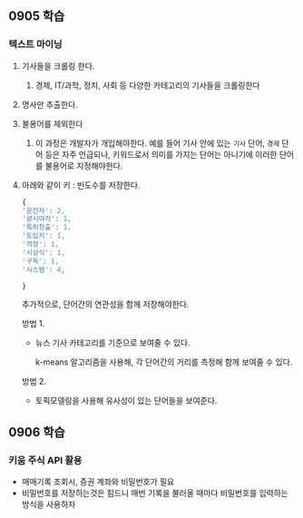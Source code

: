 ## 0905 학습
### 텍스트 마이닝

1. 기사들을 크롤링 한다.
    1. 경제, IT/과학, 정치, 사회 등 다양한 카테고리의 기사들을 크롤링한다
2. 명사만 추출한다.
3. 불용어를 제외한다
    1. 이 과정은 개발자가 개입해야한다. 예를 들어 기사 안에 있는 `기사` 단어, `경제` 단어 등은 자주 언급되나, 키워드로서 의미를 가지는 단어는 아니기에 이러한 단어를 불용어로 지정해야한다.
4. 아래와 같이 키 : 빈도수를 저장한다.
    
    ```jsx
    {
    '운전자': 2,
    '광시야각': 1,
    '특허창출': 1,
    '도입키': 1,
    '걱정': 1,
    '시상식': 1,
    '구독': 1,
    '시스템': 4,
    
    }
    ```
    
    추가적으로, 단어간의 연관성을 함께 저장해야한다.
    
    방법 1.
    
    - 뉴스 기사 카테고리를 기준으로 보여줄 수 있다.
        
        k-means 알고리즘을 사용해, 각 단어간의 거리를 측정해 함께 보여줄 수 있다.
        
    
    방법 2.
    
    - 토픽모델링을 사용해 유사성이 있는 단어들을 보여준다.

## 0906 학습
### 키움 주식 API 활용
* 매매기록 조회시, 증권 계좌와 비밀번호가 필요
* 비밀번호를 저장하는것은 힘드니 매번 기록을 불러올 때마다 비밀번호를 입력하는 방식을 사용하자